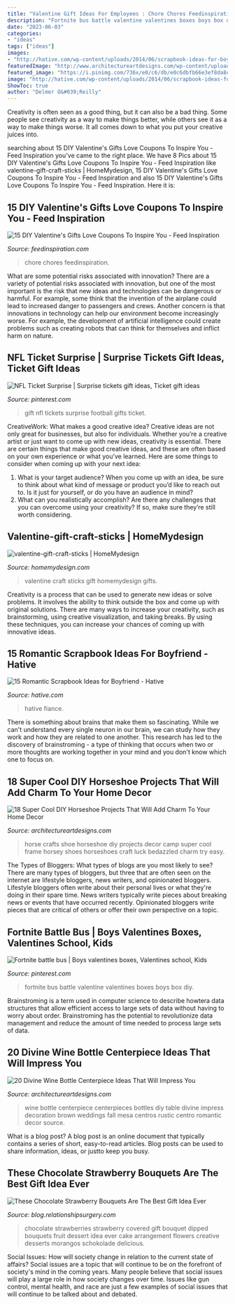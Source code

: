 ```yaml
---
title: "Valentine Gift Ideas For Employees : Chore Chores Feedinspiration"
description: "Fortnite bus battle valentine valentines boxes boys box diy"
date: "2023-06-03"
categories:
- "ideas"
tags: ["ideas"]
images:
- "http://hative.com/wp-content/uploads/2014/06/scrapbook-ideas-for-boyfriend/14-scrapbook-ideas-for-lovers.jpg"
featuredImage: "http://www.architectureartdesigns.com/wp-content/uploads/2016/08/15-12.jpg"
featured_image: "https://i.pinimg.com/736x/e0/c6/db/e0c6dbfb66e3ef8da8cd310ee3e1998d.jpg"
image: "http://hative.com/wp-content/uploads/2014/06/scrapbook-ideas-for-boyfriend/14-scrapbook-ideas-for-lovers.jpg"
ShowToc: true
author: "Delmer O&#039;Reilly"
---
```



Creativity is often seen as a good thing, but it can also be a bad thing. Some people see creativity as a way to make things better, while others see it as a way to make things worse. It all comes down to what you put your creative juices into.

	

		
searching about 15 DIY Valentine&#039;s Gifts Love Coupons To Inspire You - Feed Inspiration you've came to the right place. We have 8 Pics about 15 DIY Valentine&#039;s Gifts Love Coupons To Inspire You - Feed Inspiration like valentine-gift-craft-sticks | HomeMydesign, 15 DIY Valentine&#039;s Gifts Love Coupons To Inspire You - Feed Inspiration and also 15 DIY Valentine&#039;s Gifts Love Coupons To Inspire You - Feed Inspiration. Here it is:
		
    
## 15 DIY Valentine&#039;s Gifts Love Coupons To Inspire You - Feed Inspiration

<img loading=lazy src="https://www.feedinspiration.com/wp-content/uploads/2016/12/Love-coupons.jpg" onerror="this.onerror=null;this.src='https://tse4.mm.bing.net/th?id=OIP.rhJafpCd3LHpVPnNRA0XrAHaJ4&amp;pid=15.1';" alt="15 DIY Valentine&#039;s Gifts Love Coupons To Inspire You - Feed Inspiration">

_Source: feedinspiration.com_

>chore chores feedinspiration. 

	

What are some potential risks associated with innovation?
There are a variety of potential risks associated with innovation, but one of the most important is the risk that new ideas and technologies can be dangerous or harmful. For example, some think that the invention of the airplane could lead to increased danger to passengers and crews. Another concern is that innovations in technology can help our environment become increasingly worse. For example, the development of artificial intelligence could create problems such as creating robots that can think for themselves and inflict harm on nature.

    
## NFL Ticket Surprise | Surprise Tickets Gift Ideas, Ticket Gift Ideas

<img loading=lazy src="https://i.pinimg.com/736x/e0/c6/db/e0c6dbfb66e3ef8da8cd310ee3e1998d.jpg" onerror="this.onerror=null;this.src='https://tse4.mm.bing.net/th?id=OIP.Uxg6eNwVxPAlbEALQwy1eAHaHI&amp;pid=15.1';" alt="NFL Ticket Surprise | Surprise tickets gift ideas, Ticket gift ideas">

_Source: pinterest.com_

>gift nfl tickets surprise football gifts ticket. 

	

CreativeWork: What makes a good creative idea?
Creative ideas are not only great for businesses, but also for individuals. Whether you’re a creative artist or just want to come up with new ideas, creativity is essential. There are certain things that make good creative ideas, and these are often based on your own experience or what you’ve learned. Here are some things to consider when coming up with your next idea: 
1) What is your target audience? When you come up with an idea, be sure to think about what kind of message or product you’d like to reach out to. Is it just for yourself, or do you have an audience in mind? 
2) What can you realistically accomplish? Are there any challenges that you can overcome using your creativity? If so, make sure they’re still worth considering.

    
## Valentine-gift-craft-sticks | HomeMydesign

<img loading=lazy src="https://homemydesign.com/wp-content/uploads/2015/01/valentine-gift-craft-sticks.jpg" onerror="this.onerror=null;this.src='https://tse4.mm.bing.net/th?id=OIP.RxSzTFdLV1WMkQpImFBZmQHaLH&amp;pid=15.1';" alt="valentine-gift-craft-sticks | HomeMydesign">

_Source: homemydesign.com_

>valentine craft sticks gift homemydesign gifts. 

	

Creativity is a process that can be used to generate new ideas or solve problems. It involves the ability to think outside the box and come up with original solutions. There are many ways to increase your creativity, such as brainstorming, using creative visualization, and taking breaks. By using these techniques, you can increase your chances of coming up with innovative ideas.

    
## 15 Romantic Scrapbook Ideas For Boyfriend - Hative

<img loading=lazy src="http://hative.com/wp-content/uploads/2014/06/scrapbook-ideas-for-boyfriend/14-scrapbook-ideas-for-lovers.jpg" onerror="this.onerror=null;this.src='https://tse3.mm.bing.net/th?id=OIP.7yqCcXCTzDaVwZay9thIkAHaJ4&amp;pid=15.1';" alt="15 Romantic Scrapbook Ideas for Boyfriend - Hative">

_Source: hative.com_

>hative fiance. 

	

There is something about brains that make them so fascinating. While we can't understand every single neuron in our brain, we can study how they work and how they are related to one another. This research has led to the discovery of brainstroming - a type of thinking that occurs when two or more thoughts are working together in your mind and you don't know which one to focus on.

    
## 18 Super Cool DIY Horseshoe Projects That Will Add Charm To Your Home Decor

<img loading=lazy src="http://www.architectureartdesigns.com/wp-content/uploads/2016/08/15-12.jpg" onerror="this.onerror=null;this.src='https://tse1.mm.bing.net/th?id=OIP.MFgBPjfpCZ7uiYVCDf6abwHaNJ&amp;pid=15.1';" alt="18 Super Cool DIY Horseshoe Projects That Will Add Charm To Your Home Decor">

_Source: architectureartdesigns.com_

>horse crafts shoe horseshoe diy projects decor camp super cool frame horsey shoes horseshoes craft luck bedazzled charm try easy. 

	

The Types of Bloggers: What types of blogs are you most likely to see?
There are many types of bloggers, but three that are often seen on the internet are lifestyle bloggers, news writers, and opinionated bloggers. Lifestyle bloggers often write about their personal lives or what they're doing in their spare time. News writers typically write pieces about breaking news or events that have occurred recently. Opinionated bloggers write pieces that are critical of others or offer their own perspective on a topic.

    
## Fortnite Battle Bus | Boys Valentines Boxes, Valentines School, Kids

<img loading=lazy src="https://i.pinimg.com/736x/a2/74/33/a27433a7548a776f44b70e6a42333c36.jpg" onerror="this.onerror=null;this.src='https://tse2.mm.bing.net/th?id=OIP.36U9XAju-U8WzcJIG8B-AwHaJ3&amp;pid=15.1';" alt="Fortnite battle bus | Boys valentines boxes, Valentines school, Kids">

_Source: pinterest.com_

>fortnite bus battle valentine valentines boxes boys box diy. 

	

Brainstroming is a term used in computer science to describe howtera data structures that allow efficient access to large sets of data without having to worry about order. Brainstroming has the potential to revolutionize data management and reduce the amount of time needed to process large sets of data.

    
## 20 Divine Wine Bottle Centerpiece Ideas That Will Impress You

<img loading=lazy src="http://www.architectureartdesigns.com/wp-content/uploads/2016/10/8-19.jpg" onerror="this.onerror=null;this.src='https://tse3.mm.bing.net/th?id=OIP.oDH1o20YAxhLieq8N7affAHaLH&amp;pid=15.1';" alt="20 Divine Wine Bottle Centerpiece Ideas That Will Impress You">

_Source: architectureartdesigns.com_

>wine bottle centerpiece centerpieces bottles diy table divine impress decoration brown weddings fall mesa centros rustic centro romantic decor source. 

	

What is a blog post?
A blog post is an online document that typically contains a series of short, easy-to-read articles. Blog posts can be used to share information, ideas, or justto keep you busy.

    
## These Chocolate Strawberry Bouquets Are The Best Gift Idea Ever

<img loading=lazy src="http://blog.relationshipsurgery.com/wp-content/uploads/2014/09/10616046_887465401294042_1298313941389356252_n.jpg" onerror="this.onerror=null;this.src='https://tse2.mm.bing.net/th?id=OIP.Ui7RrjNndxznXHU8dPbKJwHaJ4&amp;pid=15.1';" alt="These Chocolate Strawberry Bouquets Are The Best Gift Idea Ever">

_Source: blog.relationshipsurgery.com_

>chocolate strawberries strawberry covered gift bouquet dipped bouquets fruit dessert idea ever cake arrangement flowers creative desserts morangos schokolade delicious. 

	

Social Issues: How will society change in relation to the current state of affairs?
Social issues are a topic that will continue to be on the forefront of society's mind in the coming years. Many people believe that social issues will play a large role in how society changes over time. Issues like gun control, mental health, and race are just a few examples of social issues that will continue to be talked about and debated.

